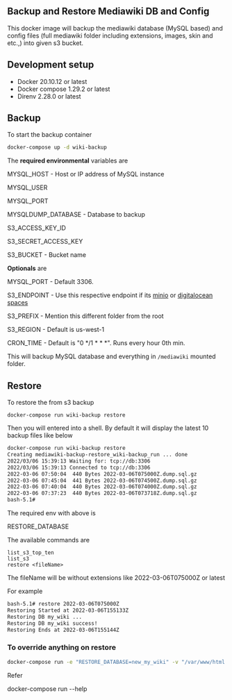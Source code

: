 Backup and Restore Mediawiki DB and Config
-------------------------------------------

This docker image will backup the mediawiki database (MySQL based) and config files (full mediawiki folder including extensions, images, skin and etc.,) into given s3 bucket.

## Development setup

* Docker 20.10.12 or latest
* Docker compose 1.29.2 or latest
* Direnv 2.28.0 or latest

## Backup

To start the backup container

```bash
docker-compose up -d wiki-backup
```

The **required environmental** variables are

MYSQL_HOST - Host or IP address of MySQL instance

MYSQL_USER

MYSQL_PORT

MYSQLDUMP_DATABASE - Database to backup

S3_ACCESS_KEY_ID

S3_SECRET_ACCESS_KEY

S3_BUCKET - Bucket name


**Optionals** are

MYSQL_PORT - Default 3306.

S3_ENDPOINT - Use this respective endpoint if its [minio](https://min.io/) or [digitalocean spaces](https://www.digitalocean.com/products/spaces)

S3_PREFIX - Mention this different folder from the root

S3_REGION - Default is us-west-1

CRON_TIME - Default is "0 */1 * * *". Runs every hour 0th min.


This will backup MySQL database and everything in `/mediawiki` mounted folder.

## Restore

To restore the from s3 backup

```
docker-compose run wiki-backup restore
```

Then you will entered into a shell. By default it will display the latest 10 backup files like below

```bash
docker-compose run wiki-backup restore
Creating mediawiki-backup-restore_wiki-backup_run ... done
2022/03/06 15:39:13 Waiting for: tcp://db:3306
2022/03/06 15:39:13 Connected to tcp://db:3306
2022-03-06 07:50:04  440 Bytes 2022-03-06T075000Z.dump.sql.gz
2022-03-06 07:45:04  441 Bytes 2022-03-06T074500Z.dump.sql.gz
2022-03-06 07:40:04  440 Bytes 2022-03-06T074000Z.dump.sql.gz
2022-03-06 07:37:23  440 Bytes 2022-03-06T073718Z.dump.sql.gz
bash-5.1#
```

The required env with above is

RESTORE_DATABASE

The available commands are

```
list_s3_top_ten
list_s3
restore <fileName>
```

The fileName will be without extensions like 2022-03-06T075000Z or latest

For example

```bash
bash-5.1# restore 2022-03-06T075000Z
Restoring Started at 2022-03-06T155133Z
Restoring DB my_wiki ...
Restoring DB my_wiki success!
Restoring Ends at 2022-03-06T155144Z

```

### To override anything on restore

```bash
docker-compose run -e "RESTORE_DATABASE=new_my_wiki" -v "/var/www/html:/mediawiki" wiki-backup restore
```

Refer

docker-compose run --help